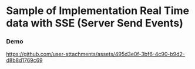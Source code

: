 # Sample of Implementation Real Time data with SSE (Server Send Events)

### Demo
https://github.com/user-attachments/assets/495d3e0f-3bf6-4c90-b9d2-d8b8d1769c69

